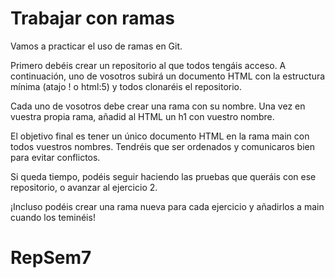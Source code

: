 # Trabajar con ramas

Vamos a practicar el uso de ramas en Git.

Primero debéis crear un repositorio al que todos tengáis acceso. A continuación, uno de vosotros subirá un documento HTML con la estructura mínima (atajo ! o html:5) y todos clonaréis el repositorio.

Cada uno de vosotros debe crear una rama con su nombre. Una vez en vuestra propia rama, añadid al HTML un h1 con vuestro nombre.

El objetivo final es tener un único documento HTML en la rama main con todos vuestros nombres. Tendréis que ser ordenados y comunicaros bien para evitar conflictos.

Si queda tiempo, podéis seguir haciendo las pruebas que queráis con ese repositorio, o avanzar al ejercicio 2.

¡Incluso podéis crear una rama nueva para cada ejercicio y añadirlos a main cuando los teminéis!
# RepSem7
